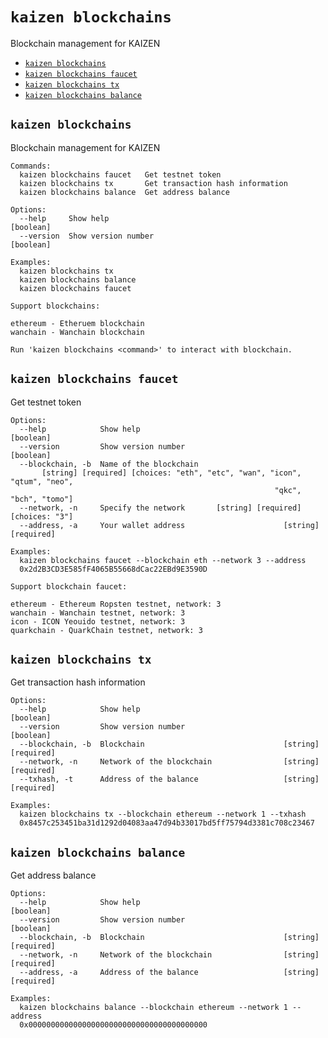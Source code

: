 `kaizen blockchains`
===============

Blockchain management for KAIZEN

* [`kaizen blockchains`](#kaizen-blockchains)
* [`kaizen blockchains faucet`](#kaizen-blockchains-faucet)
* [`kaizen blockchains tx`](#kaizen-blockchains-tx)
* [`kaizen blockchains balance`](#kaizen-blockchains-balance)

## `kaizen blockchains`

Blockchain management for KAIZEN

```
Commands:
  kaizen blockchains faucet   Get testnet token
  kaizen blockchains tx       Get transaction hash information
  kaizen blockchains balance  Get address balance

Options:
  --help     Show help                                                 [boolean]
  --version  Show version number                                       [boolean]

Examples:
  kaizen blockchains tx
  kaizen blockchains balance
  kaizen blockchains faucet

Support blockchains:

ethereum - Etheruem blockchain
wanchain - Wanchain blockchain

Run 'kaizen blockchains <command>' to interact with blockchain.
```

## `kaizen blockchains faucet`

Get testnet token

```
Options:
  --help            Show help                                          [boolean]
  --version         Show version number                                [boolean]
  --blockchain, -b  Name of the blockchain
       [string] [required] [choices: "eth", "etc", "wan", "icon", "qtum", "neo",
                                                           "qkc", "bch", "tomo"]
  --network, -n     Specify the network       [string] [required] [choices: "3"]
  --address, -a     Your wallet address                      [string] [required]

Examples:
  kaizen blockchains faucet --blockchain eth --network 3 --address
  0x2d2B3CD3E585fF4065B55668dCac22EBd9E3590D

Support blockchain faucet:

ethereum - Ethereum Ropsten testnet, network: 3
wanchain - Wanchain testnet, network: 3
icon - ICON Yeouido testnet, network: 3
quarkchain - QuarkChain testnet, network: 3
```

## `kaizen blockchains tx`

Get transaction hash information

```
Options:
  --help            Show help                                          [boolean]
  --version         Show version number                                [boolean]
  --blockchain, -b  Blockchain                               [string] [required]
  --network, -n     Network of the blockchain                [string] [required]
  --txhash, -t      Address of the balance                   [string] [required]

Examples:
  kaizen blockchains tx --blockchain ethereum --network 1 --txhash
  0x8457c253451ba31d1292d04083aa47d94b33017bd5ff75794d3381c708c23467
```

## `kaizen blockchains balance`

Get address balance

```
Options:
  --help            Show help                                          [boolean]
  --version         Show version number                                [boolean]
  --blockchain, -b  Blockchain                               [string] [required]
  --network, -n     Network of the blockchain                [string] [required]
  --address, -a     Address of the balance                   [string] [required]

Examples:
  kaizen blockchains balance --blockchain ethereum --network 1 --address
  0x0000000000000000000000000000000000000000
```
